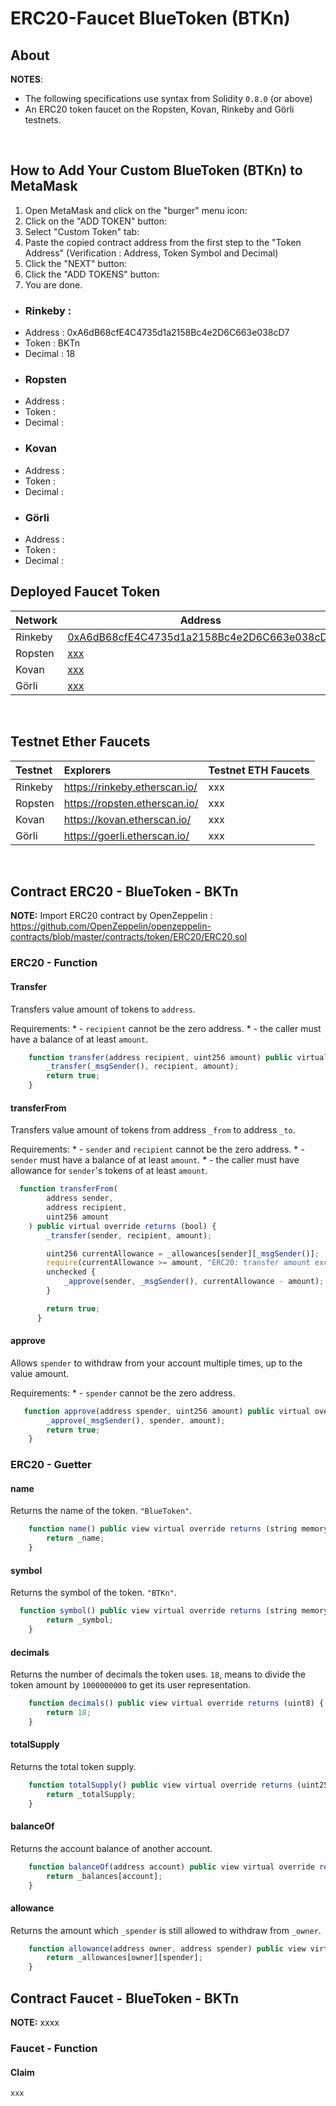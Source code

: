 # ERC20-Faucet BlueToken (BTKn)

## About
**NOTES**:
 - The following specifications use syntax from Solidity `0.8.0` (or above)
 - An ERC20 token faucet on the Ropsten, Kovan, Rinkeby and Görli testnets.

<br />

## How to Add Your Custom BlueToken (BTKn) to MetaMask

1. Open MetaMask and click on the "burger" menu icon:
2. Click on the "ADD TOKEN" button:
3. Select "Custom Token" tab:
4. Paste the copied contract address from the first step to the "Token Address" (Verification : Address, Token Symbol and Decimal)
5. Click the "NEXT" button:
6. Click the "ADD TOKENS" button:
7. You are done.

- ### Rinkeby : 
* Address : 0xA6dB68cfE4C4735d1a2158Bc4e2D6C663e038cD7
* Token : BKTn
* Decimal : 18
- ### Ropsten 
* Address : 
* Token : 
* Decimal : 
- ### Kovan 
* Address : 
* Token : 
* Decimal : 
- ### Görli 
* Address : 
* Token : 
* Decimal : 
## Deployed Faucet Token
| Network  | Address |
| ------------- | ------------- |
| Rinkeby  | [0xA6dB68cfE4C4735d1a2158Bc4e2D6C663e038cD7](https://rinkeby.etherscan.io/token/0xA6dB68cfE4C4735d1a2158Bc4e2D6C663e038cD7)  |
| Ropsten  | [xxx](https://ropsten.etherscan.io/token/xxx)  |
| Kovan  | [xxx](https://kovan.etherscan.io/token/xxx)  |
| Görli  | [xxx](https://goerli.etherscan.io/address/xxx)  |
<br />

## Testnet Ether Faucets

Testnet   | Explorers                     | Testnet ETH Faucets
:-------- |:----------------------------- |:-------------------------
Rinkeby   | https://rinkeby.etherscan.io/ | xxx |
Ropsten   | https://ropsten.etherscan.io/ | xxx |
Kovan     | https://kovan.etherscan.io/   | xxx |
Görli     | https://goerli.etherscan.io/  | xxx |

<br />

## Contract ERC20 - BlueToken - BKTn

**NOTE:** 
Import ERC20 contract by OpenZeppelin : 
https://github.com/OpenZeppelin/openzeppelin-contracts/blob/master/contracts/token/ERC20/ERC20.sol

### ERC20 - Function

#### Transfer

Transfers value amount of tokens to `address`.

Requirements:
    * - `recipient` cannot be the zero address.
    * - the caller must have a balance of at least `amount`.

``` js
    function transfer(address recipient, uint256 amount) public virtual override returns (bool) {
        _transfer(_msgSender(), recipient, amount);
        return true;
    }
```

#### transferFrom

Transfers value amount of tokens from address `_from` to address `_to`.

Requirements:
     * - `sender` and `recipient` cannot be the zero address.
     * - `sender` must have a balance of at least `amount`.
     * - the caller must have allowance for ``sender``'s tokens of at least `amount`.

``` js
  function transferFrom(
        address sender,
        address recipient,
        uint256 amount
    ) public virtual override returns (bool) {
        _transfer(sender, recipient, amount);

        uint256 currentAllowance = _allowances[sender][_msgSender()];
        require(currentAllowance >= amount, "ERC20: transfer amount exceeds allowance");
        unchecked {
            _approve(sender, _msgSender(), currentAllowance - amount);
        }

        return true;
      }
```

#### approve

Allows `spender` to withdraw from your account multiple times, up to the value amount.

Requirements:
     * - `spender` cannot be the zero address.

``` js
   function approve(address spender, uint256 amount) public virtual override returns (bool) {
        _approve(_msgSender(), spender, amount);
        return true;
    }
```

### ERC20 - Guetter
#### name

Returns the name of the token. `"BlueToken"`.

``` js
    function name() public view virtual override returns (string memory) {
        return _name;
    }
```

#### symbol

Returns the symbol of the token. `"BTKn"`.

``` js
  function symbol() public view virtual override returns (string memory) {
        return _symbol;
    }
```

#### decimals

Returns the number of decimals the token uses. `18`, means to divide the token amount by `1000000000` to get its user representation.

``` js
    function decimals() public view virtual override returns (uint8) {
        return 18;
    }
```

#### totalSupply

Returns the total token supply.

``` js
    function totalSupply() public view virtual override returns (uint256) {
        return _totalSupply;
    }
```

#### balanceOf

Returns the account balance of another account.

``` js
    function balanceOf(address account) public view virtual override returns (uint256) {
        return _balances[account];
    }
```

#### allowance

Returns the amount which `_spender` is still allowed to withdraw from `_owner`.

``` js
    function allowance(address owner, address spender) public view virtual override returns (uint256) {
        return _allowances[owner][spender];
    }
```
## Contract Faucet - BlueToken - BKTn

**NOTE:** 
xxxx
### Faucet - Function
#### Claim


``` js
xxx
```

